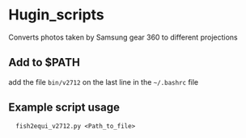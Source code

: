 # Hugin_scripts
Converts photos taken by Samsung gear 360 to different projections

## Add to $PATH
add the file ```bin/v2712```
on the last line in the ```~/.bashrc``` file

## Example script usage
```
  fish2equi_v2712.py <Path_to_file>
```
